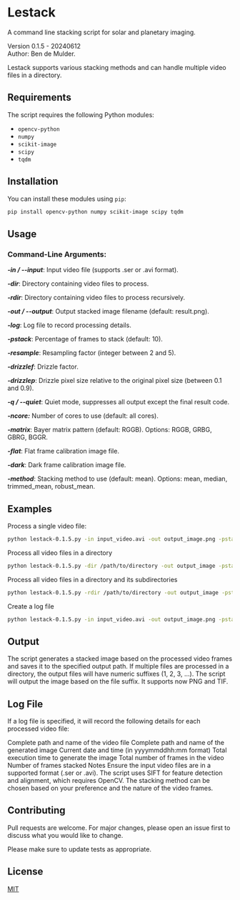# Lestack

A command line stacking script for solar and planetary imaging.

Version  0.1.5 - 20240612  
Author: Ben de Mulder.

Lestack supports various stacking methods and can handle multiple video files in a directory.


## Requirements

The script requires the following Python modules:
- `opencv-python`
- `numpy`
- `scikit-image`
- `scipy`
- `tqdm`

## Installation
You can install these modules using `pip`:

```sh
pip install opencv-python numpy scikit-image scipy tqdm
```
## Usage

### Command-Line Arguments:
***-in / --input***: Input video file (supports .ser or .avi format).  

***-dir***: Directory containing video files to process.

***-rdir***: Directory containing video files to process recursively.

***-out / --output***: Output stacked image filename (default: result.png).

***-log***: Log file to record processing details.

***-pstack***: Percentage of frames to stack (default: 10).

***-resample***: Resampling factor (integer between 2 and 5).

***-drizzlef***: Drizzle factor.

***-drizzlep***: Drizzle pixel size relative to the original pixel size (between 0.1 and 0.9).

***-q / --quiet***: Quiet mode, suppresses all output except the final result code.

***-ncore:*** Number of cores to use (default: all cores).

***-matrix***: Bayer matrix pattern (default: RGGB). Options: RGGB, GRBG, GBRG, BGGR.

***-flat***: Flat frame calibration image file.

***-dark***: Dark frame calibration image file.

***-method***: Stacking method to use (default: mean). Options: mean, median, trimmed_mean, robust_mean.

## Examples
Process a single video file:

```sh
python lestack-0.1.5.py -in input_video.avi -out output_image.png -pstack 20 -resample 3 -method median
```
Process all video files in a directory
```sh
python lestack-0.1.5.py -dir /path/to/directory -out output_image -pstack 20 -resample 3 -method median
```
Process all video files in a directory and its subdirectories
```sh
python lestack-0.1.5.py -rdir /path/to/directory -out output_image -pstack 20 -resample 3 -method median
```
Create a log file
```sh
python lestack-0.1.5.py -in input_video.avi -out output_image.png -pstack 20 -resample 3 -method median -log process_log.txt
```
## Output
The script generates a stacked image based on the processed video frames and saves it to the specified output path. If multiple files are processed in a directory, the output files will have numeric suffixes (1, 2, 3, ...). The script will output the image based on the file suffix. It supports now PNG and TIF. 

## Log File
If a log file is specified, it will record the following details for each processed video file:

Complete path and name of the video file
Complete path and name of the generated image
Current date and time (in yyyymmddhh:mm format)
Total execution time to generate the image
Total number of frames in the video
Number of frames stacked
Notes
Ensure the input video files are in a supported format (.ser or .avi).
The script uses SIFT for feature detection and alignment, which requires OpenCV.
The stacking method can be chosen based on your preference and the nature of the video frames.


## Contributing

Pull requests are welcome. For major changes, please open an issue first
to discuss what you would like to change.

Please make sure to update tests as appropriate.

## License

[MIT](https://choosealicense.com/licenses/mit/)